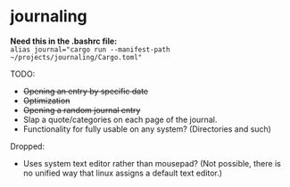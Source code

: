 # journaling

**Need this in the .bashrc file:**  
`alias journal="cargo run --manifest-path ~/projects/journaling/Cargo.toml"`

TODO:

- ~~Opening an entry by specific date~~
- ~~Optimization~~
- ~~Opening a random journal entry~~
- Slap a quote/categories on each page of the journal.
- Functionality for fully usable on any system? (Directories and such)

Dropped:

- Uses system text editor rather than mousepad?
  (Not possible, there is no unified way that linux assigns a default text editor.)
